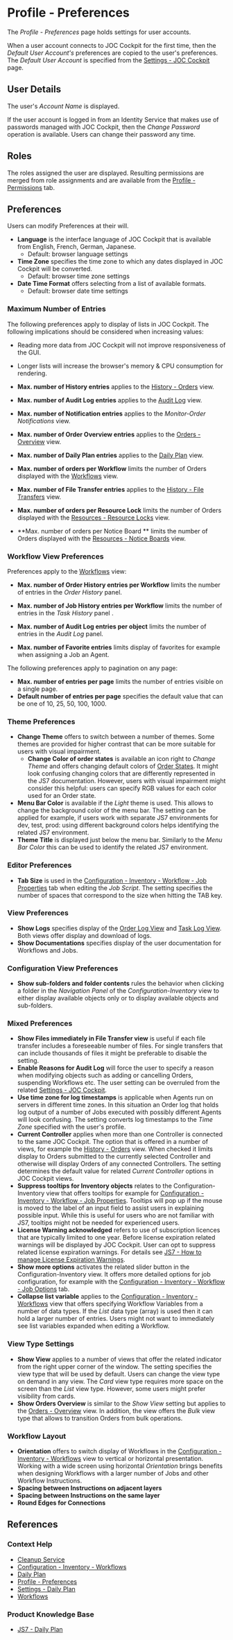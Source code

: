 # Profile - Preferences

The *Profile - Preferences* page holds settings for user accounts.

When a user account connects to JOC Cockpit for the first time, then the *Default User Account's* preferences are copied to the user's preferences. The *Default User Account* is specified from the [Settings - JOC Cockpit](/settings-joc) page.

## User Details

The user's *Account Name* is displayed.

If the user account is logged in from an Identity Service that makes use of passwords managed with JOC Cockpit, then the *Change Password* operation is available. Users can change their password any time.

## Roles

The roles assigned the user are displayed. Resulting permissions are merged from role assignments and are available from the [Profile - Permissions](/profile-permissions) tab.

## Preferences

Users can modify Preferences at their will.

- **Language** is the interface language of JOC Cockpit that is available from English, French, German, Japanese.
  - Default: browser language settings
- **Time Zone** specifies the time zone to which any dates displayed in JOC Cockpit will be converted.
  - Default: browser time zone settings
- **Date Time Format** offers selecting from a list of available formats.
  - Default: browser date time settings

### Maximum Number of Entries

The following preferences apply to display of lists in JOC Cockpit. The following implications should be considered when increasing values:

- Reading more data from JOC Cockpit will not improve responsiveness of the GUI.
- Longer lists will increase the browser's memory & CPU consumption for rendering.

- **Max. number of History entries** applies to the [History - Orders](/history-orders) view.
- **Max. number of Audit Log entries** applies to the [Audit Log](/audit-log) view.
- **Max. number of Notification entries** applies to the *Monitor-Order Notifications* view.
- **Max. number of Order Overview entries** applies to the [Orders - Overview](/orders-overview) view.
- **Max. number of Daily Plan entries** applies to the [Daily Plan](/daily-plan) view.
- **Max. number of orders per Workflow** limits the number of Orders displayed with the [Workflows](/workflows) view.
- **Max. number of File Transfer entries** applies to the [History - File Transfers](/history-file-transfers) view.
- **Max. number of orders per Resource Lock** limits the number of Orders displayed with the [Resources - Resource Locks](/resources-resource-locks) view.
- **Max. number of orders per Notice Board ** limits the number of Orders displayed with the [Resources - Notice Boards](/resources-notice-boards) view.

### Workflow View Preferences

Preferences apply to the [Workflows](/workflows) view:

- **Max. number of Order History entries per Workflow** limits the number of entries in the *Order History* panel.
- **Max. number of Job History entries per Workflow** limits the number of entries in the *Task History* panel .
- **Max. number of Audit Log entries per object** limits the number of entries in the *Audit Log* panel.

- **Max. number of Favorite entries** limits display of favorites for example when assigning a Job an Agent.

The following preferences apply to pagination on any page:

- **Max. number of entries per page** limits the number of entries visible on a single page.
- **Default number of entries per page** specifies the default value that can be one of 10, 25, 50, 100, 1000.

### Theme Preferences

- **Change Theme** offers to switch between a number of themes. Some themes are provided for higher contrast that can be more suitable for users with visual impairment.
  - **Change Color of order states** is available an icon right to *Change Theme* and offers changing default colors of [Order States](/order-states). It might look confusing changing colors that are differently represented in the JS7 documentation. However, users with visual impairment might consider this helpful: users can specify RGB values for each color used for an Order state.
- **Menu Bar Color** is available if the *Light* theme is used. This allows to change the background color of the menu bar. The setting can be applied for example, if users work with separate JS7 environments for dev, test, prod: using different background colors helps identifying the related JS7 environment.
- **Theme Title** is displayed just below the menu bar. Similarly to the *Menu Bar Color* this can be used to identify the related JS7 environment.

### Editor Preferences

- **Tab Size** is used in the [Configuration - Inventory - Workflow - Job Properties](/configuration-inventory-workflow-job-properties) tab when editing the *Job Script*. The setting specifies the number of spaces that correspond to the size when hitting the TAB key.

### View Preferences

- **Show Logs** specifies display of the [Order Log View](/order-log) and [Task Log View](/task-log). Both views offer display and download of logs.
- **Show Documentations** specifies display of the user documentation for Workflows and Jobs.

### Configuration View Preferences

- **Show sub-folders and folder contents** rules the behavior when clicking a folder in the *Navigation Panel* of the *Configuration-Inventory* view to either display available objects only or to display available objects and sub-folders.

### Mixed Preferences

- **Show Files immediately in File Transfer view** is useful if each file transfer includes a foreseeable number of files. For single transfers that can include thousands of files it might be preferable to disable the setting.
- **Enable Reasons for Audit Log** will force the user to specify a reason when modifying objects such as adding or cancelling Orders, suspending Workflows etc. The user setting can be overruled from the related [Settings - JOC Cockpit](/settings-joc).
- **Use time zone for log timestamps** is applicable when Agents run on servers in different time zones. In this situation an Order log that holds log output of a number of Jobs executed with possibly different Agents will look confusing. The setting converts log timestamps to the *Time Zone* specified with the user's profile.
- **Current Controller** applies when more than one Controller is connected to the same JOC Cockpit. The option that is offered in a number of views, for example the [History - Orders](/history-orders) view. When checked it limits display to Orders submitted to the currently selected Controller and otherwise will display Orders of any connected Controllers. The setting determines the default value for related *Current Controller* options in JOC Cockpit views.
- **Suppress tooltips for Inventory objects** relates to the Configuration-Inventory view that offers tooltips for example for [Configuration - Inventory - Workflow - Job Properties](/configuration-inventory-workflow-job-properties). Tooltips will pop up if the mouse is moved to the label of an input field to assist users in explaining possible input. While this is useful for users who are not familiar with JS7, tooltips might not be needed for experienced users.
- **License Warning acknowledged** refers to use of subscription licences that are typically limited to one year. Before license expiration related warnings will be displayed by JOC Cockpit. User can opt to suppress related license expiration warnings. For details see [JS7 - How to manage License Expiration Warnings](https://kb.sos-berlin.com/display/JS7/JS7+-+How+to+manage+License+Expiration+Warnings).
- **Show more options** activates the related slider button in the Configuration-Inventory view. It offers more detailed options for job configuration, for example with the [Configuration - Inventory - Workflow - Job Options](/configuration-inventory-workflow-job-options) tab.
- **Collapse list variable** applies to the [Configuration - Inventory - Workflows](/configuration-inventory-workflows) view that offers specifying Workflow Variables from a number of data types. If the *List* data type (array) is used then it can hold a larger number of entries. Users might not want to immediately see list variables expanded when editing a Workflow.

### View Type Settings

- **Show View** applies to a number of views that offer the related indicator from the right upper corner of the window. The setting specifies the view type that will be used by default. Users can change the view type on demand in any view. The *Card* view type requires more space on the screen than the *List* view type. However, some users might prefer visibility from cards.
- **Show Orders Overview** is similar to the *Show View* setting but applies to the [Orders - Overview](/orders-overview) view. In addition, the view offers the *Bulk* view type that allows to transition Orders from bulk operations.

### Workflow Layout

- **Orientation** offers to switch display of Workflows in the [Configuration - Inventory - Workflows](/configuration-inventory-workflows) view to vertical or horizontal presentation. Working with a wide screen using horizontal *Orientation* brings benefits when designing Workflows with a larger number of Jobs and other Workflow Instructions.
- **Spacing between Instructions on adjacent layers**
- **Spacing between Instructions on the same layer**
- **Round Edges for Connections**

## References

### Context Help

- [Cleanup Service](/service-cleanup)
- [Configuration - Inventory - Workflows](/configuration-inventory-workflows)
- [Daily Plan](/daily-plan)
- [Profile - Preferences](/profile-preferences)
- [Settings - Daily Plan](/settings-daily-plan)
- [Workflows](/workflows)

### Product Knowledge Base

- [JS7 - Daily Plan](https://kb.sos-berlin.com/display/JS7/JS7+-+Daily+Plan)
